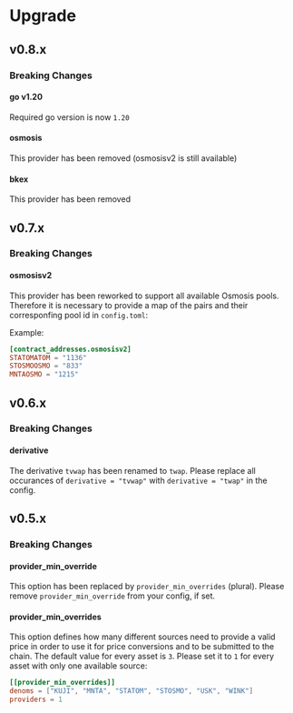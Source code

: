 # Upgrade

## v0.8.x

### Breaking Changes

#### go v1.20

Required go version is now `1.20`

#### osmosis

This provider has been removed (osmosisv2 is still available)

#### bkex

This provider has been removed

## v0.7.x

### Breaking Changes

#### osmosisv2

This provider has been reworked to support all available Osmosis pools. Therefore it is necessary to provide a map of the pairs and their corresponfing pool id in `config.toml`:

Example:

```toml
[contract_addresses.osmosisv2]
STATOMATOM = "1136"
STOSMOOSMO = "833"
MNTAOSMO = "1215"
```

## v0.6.x

### Breaking Changes

#### derivative

The derivative `tvwap` has been renamed to `twap`. Please replace all occurances of `derivative = "tvwap"` with `derivative = "twap"` in the config.

## v0.5.x

### Breaking Changes

#### provider_min_override

This option has been replaced by `provider_min_overrides` (plural). Please remove `provider_min_override` from your config, if set.

#### provider_min_overrides

This option defines how many different sources need to provide a valid price in order to use it for price conversions and to be submitted to the chain. The default value for every asset is `3`. Please set it to `1` for every asset with only one available source:

```toml
[[provider_min_overrides]]
denoms = ["KUJI", "MNTA", "STATOM", "STOSMO", "USK", "WINK"]
providers = 1
```
